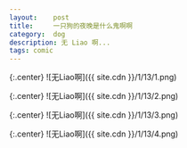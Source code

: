 ```yaml
---
layout:    post
title:     一只狗的夜晚是什么鬼啊啊
category:  dog
description: 无 Liao 啊...
tags: comic
---
```

{:.center}
![无Liao啊]({{ site.cdn }}/1/13/1.png)

{:.center}
![无Liao啊]({{ site.cdn }}/1/13/2.png)

{:.center}
![无Liao啊]({{ site.cdn }}/1/13/3.png)

{:.center}
![无Liao啊]({{ site.cdn }}/1/13/4.png)